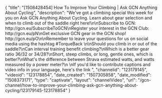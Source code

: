 {
    "title": "[1508428454] How To Improve Your Climbing | Ask GCN Anything About Cycling",
    "description": "We've got a climbing special this week for you on Ask GCN Anything About Cycling. Learn about gear selection and when to climb out of the saddle right here!\n\nSubscribe to GCN: http:\/\/gcn.eu\/SubscribeToGCN\nRegister your interest in the GCN Club: http:\/\/gcn.eu\/pN\nGet exclusive GCN gear in the GCN shop! http:\/\/gcn.eu\/pO\n\nRemember to leave your questions for us on social media using the hashtag #TorqueBack \n\nShould you climb in or out of the saddle?\nCan interval training benefit climbing?\nWhich is a better gear ratio 36\/32 or 34\/28?\nShort, steep climbs, or long, gentle ones, which is better?\nWhat's the difference between Strava estimated watts, and watts measured by a power meter?\n \nIf you'd like to contribute captions and video info in your language, here's the link ",
    "channelid": "123179145",
    "videoid": "123178854",
    "date_created": "1507305858",
    "date_modified": "1508373171",
    "type": "captivate",
    "layout": "channelVideo",
    "url": "\/gcn-channel\/how-to-improve-your-climbing-ask-gcn-anything-about-cycling\/123179145-123178854"
}